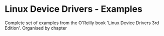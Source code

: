 # Linux Device Drivers - Examples
Complete set of examples from the O'Reilly book 'Linux Device Drivers 3rd Edition'. Organised by chapter
